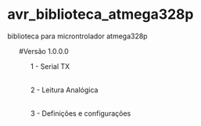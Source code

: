 # avr_biblioteca_atmega328p
biblioteca para microntrolador atmega328p
<ul>
#Versão 1.0.0.0<br />
<ol>1 - Serial TX</ol><br />
<ol>2 - Leitura Analógica</ol><br />
<ol>3 - Definições e configurações</ol><br />
 </ul>
